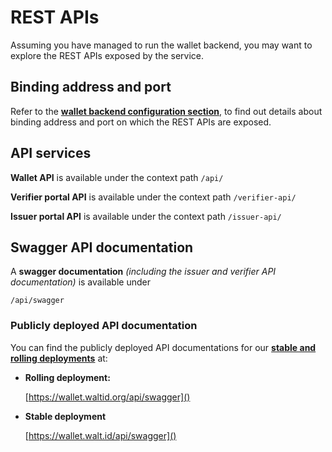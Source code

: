 # REST APIs

Assuming you have managed to run the wallet backend, you may want to explore the REST APIs exposed by the service.

## Binding address and port

Refer to the [**wallet backend configuration section**](../../configuration-and-setup/wallet-backend-setup.md#binding-address-and-port), to find out details about binding address and port on which the REST APIs are exposed.

## API services

**Wallet API** is available under the context path `/api/`

**Verifier portal API** is available under the context path `/verifier-api/`

**Issuer portal API** is available under the context path `/issuer-api/`

## Swagger API documentation

A **swagger documentation** *(including the issuer and verifier API documentation)* is available under 

`/api/swagger`

### Publicly deployed API documentation

You can find the publicly deployed API documentations for our [**stable and rolling deployments**](../public-deployments.md) at:

* **Rolling deployment:** 

  [https://wallet.waltid.org/api/swagger]()
  
* **Stable deployment**
  
  [https://wallet.walt.id/api/swagger]()